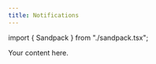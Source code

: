 ```yaml
---
title: Notifications
---
```


import { Sandpack } from "./sandpack.tsx";

<Sandpack>

Your content here.

</Sandpack>
